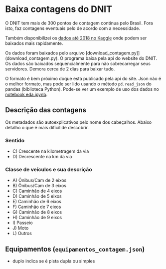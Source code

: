 # Baixa contagens do DNIT

O DNIT tem mais de 300 pontos de contagem contínua pelo Brasil. Fora isto, faz contagens eventuais pelo de acordo com a necessidade.

Também disponibilizei os [dados até 2018 no Kaggle](https://www.kaggle.com/pauloeduneves/dnit-contagem-de-trfego-rodovias-federais/) onde podem ser baixados mais rapidamente. 

Os dados foram baixados pelo arquivo [download_contagem.py]](download_contagem.py). O programa baixa pela api do website do DNIT. Os dados são baixados sequencialmente para não sobrecarregar seus servidores. Demora cerca de 2 dias para baixar tudo. 

O formato é bem próximo doque está publicado pela api do site. Json não é o melhor formato, mas pode ser lido usando o método `pd.read_json` do pandas (biblioteca Python). Pode-se ver um exemplo de uso dos dados no [notebook eda.ipynb](eda.ipynb).


## Descrição das contagens	

Os metadados são autoexplicativos pelo nome dos cabeçalhos. Abaixo detalho o que é mais difícil de descobrir.

### Sentido

- C) Crescente na kilometragem da via
- D) Decrescente na km da via

### Classe de veículos e sua descrição
	
- A) Ônibus/Cam de 2 eixos
- B) Ônibus/Cam de 3 eixos
- C) Caminhão de 4 eixos
- D) Caminhão de 5 eixos
- E) Caminhão de 6 eixos
- F) Caminhão de 7 eixos
- G) Caminhão de 8 eixos
- H) Caminhão de 9 eixos
- I) Passeio
- J) Moto
- L) Outros

## Equipamentos (`equipamentos_contagem.json`)

- duplo indica se é pista dupla ou simples
